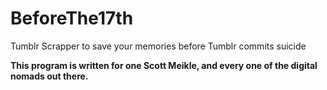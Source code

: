 # BeforeThe17th
Tumblr Scrapper to save your memories before Tumblr commits suicide

**This program is written for one Scott Meikle, and every one of the digital nomads out there.**
